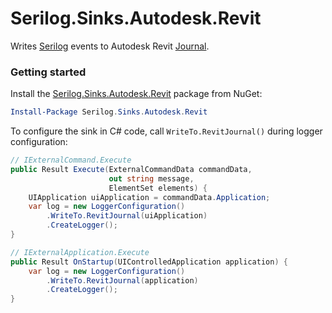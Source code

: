 # Serilog.Sinks.Autodesk.Revit

Writes [Serilog](https://serilog.net) events to Autodesk Revit [Journal](https://www.revitapidocs.com/2022/97ec1eca-ab92-1cee-fdda-7bf3ce91c504.htm).

### Getting started

Install the [Serilog.Sinks.Autodesk.Revit](https://www.nuget.org/packages/Serilog.Sinks.Autodesk.Revit/) package from NuGet:

```powershell
Install-Package Serilog.Sinks.Autodesk.Revit
```

To configure the sink in C# code, call `WriteTo.RevitJournal()` during logger configuration:

```csharp
// IExternalCommand.Execute
public Result Execute(ExternalCommandData commandData, 
                      out string message, 
                      ElementSet elements) {
    UIApplication uiApplication = commandData.Application;
    var log = new LoggerConfiguration()
        .WriteTo.RevitJournal(uiApplication)
        .CreateLogger();
}
```

```csharp
// IExternalApplication.Execute
public Result OnStartup(UIControlledApplication application) {
    var log = new LoggerConfiguration()
        .WriteTo.RevitJournal(application)
        .CreateLogger();
}
```